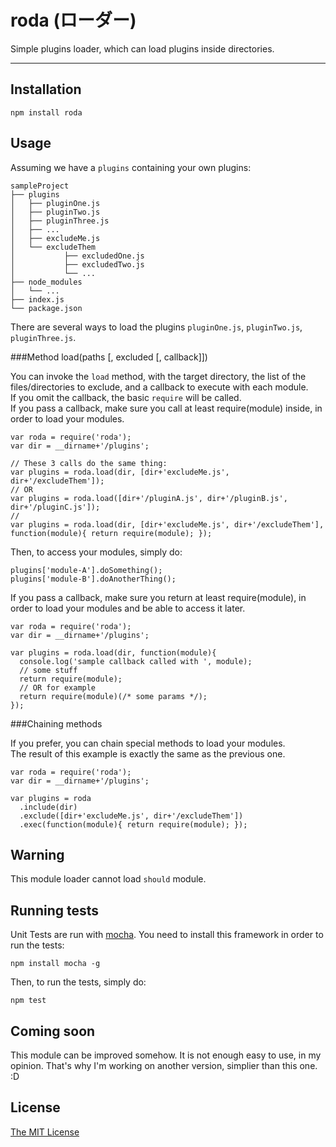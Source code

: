 roda (ローダー)
==============

Simple plugins loader, which can load plugins inside directories.

-------

Installation
------------

    npm install roda

Usage
-----
    
Assuming we have a `plugins` containing your own plugins:

    sampleProject
    ├── plugins
    │   ├── pluginOne.js
    │   ├── pluginTwo.js
    │   ├── pluginThree.js
    │   ├── ...
    │   ├── excludeMe.js
    │   └── excludeThem
    │           ├── excludedOne.js
    │           ├── excludedTwo.js
    │           └── ...
    ├── node_modules
    │   └── ...
    ├── index.js
    └── package.json

There are several ways to load the plugins `pluginOne.js`, `pluginTwo.js`, `pluginThree.js`.

###Method load(paths [, excluded [, callback]])

You can invoke the `load` method, with the target directory, the list of the files/directories to exclude,
and a callback to execute with each module.  
If you omit the callback, the basic `require` will be called.  
If you pass a callback, make sure you call at least require(module) inside, in order to load your modules.

    var roda = require('roda');
    var dir = __dirname+'/plugins';
    
    // These 3 calls do the same thing:
    var plugins = roda.load(dir, [dir+'excludeMe.js', dir+'/excludeThem']);
    // OR
    var plugins = roda.load([dir+'/pluginA.js', dir+'/pluginB.js', dir+'/pluginC.js']);
    //
    var plugins = roda.load(dir, [dir+'excludeMe.js', dir+'/excludeThem'], function(module){ return require(module); });
    
Then, to access your modules, simply do:

    plugins['module-A'].doSomething();
    plugins['module-B'].doAnotherThing();
    
If you pass a callback, make sure you return at least require(module), in order to load your modules and be able to access it later.

    var roda = require('roda');
    var dir = __dirname+'/plugins';
    
    var plugins = roda.load(dir, function(module){
      console.log('sample callback called with ', module);
      // some stuff
      return require(module);
      // OR for example
      return require(module)(/* some params */);
    });
    
###Chaining methods

If you prefer, you can chain special methods to load your modules.  
The result of this example is exactly the same as the previous one. 

    var roda = require('roda');
    var dir = __dirname+'/plugins';
    
    var plugins = roda
      .include(dir)
      .exclude([dir+'excludeMe.js', dir+'/excludeThem'])
      .exec(function(module){ return require(module); });

Warning
-------

This module loader cannot load `should` module.

Running tests
-------------

Unit Tests are run with [mocha](http://visionmedia.github.io/mocha/).
You need to install this framework in order to run the tests:
    
    npm install mocha -g

Then, to run the tests, simply do:

    npm test

Coming soon
-----------

This module can be improved somehow. It is not enough easy to use, in my opinion.
That's why I'm working on another version, simplier than this one. :D

License
-------

[The MIT License](https://github.com/HugoMuller/roda/blob/master/LICENSE)
